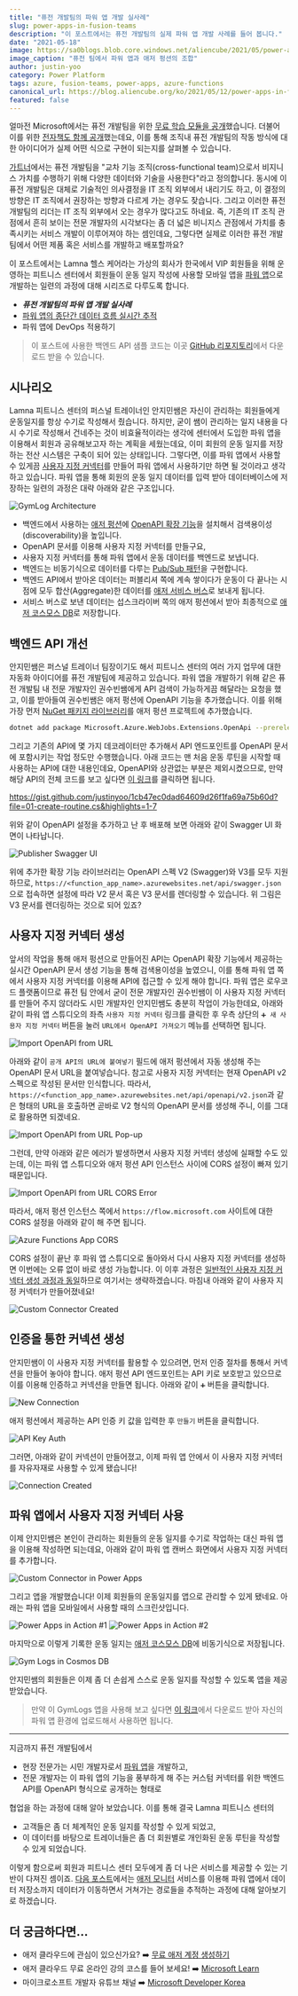 ```yaml
---
title: "퓨전 개발팀의 파워 앱 개발 실사례"
slug: power-apps-in-fusion-teams
description: "이 포스트에서는 퓨전 개발팀의 실제 파워 앱 개발 사례를 들어 봅니다."
date: "2021-05-18"
image: https://sa0blogs.blob.core.windows.net/aliencube/2021/05/power-apps-in-fusion-teams-00.png
image_caption: "퓨전 팀에서 파워 앱과 애저 펑션의 조합"
author: justin-yoo
category: Power Platform
tags: azure, fusion-teams, power-apps, azure-functions
canonical_url: https://blog.aliencube.org/ko/2021/05/12/power-apps-in-fusion-teams/
featured: false
---
```



얼마전 Microsoft에서는 퓨전 개발팀을 위한 [무료 학습 모듈을 공개][pa fusion path]했습니다. 더불어 이를 위한 [전자책도 함께 공개][pa fusion ebook]했는데요, 이를 통해 조직내 퓨전 개발팀의 작동 방식에 대한 아이디어가 실제 어떤 식으로 구현이 되는지를 살펴볼 수 있습니다.

[가트너][gartner fusion]에서는 퓨전 개발팀을 "교차 기능 조직(cross-functional team)으로서 비지니스 가치를 수행하기 위해 다양한 데이터와 기술을 사용한다"라고 정의합니다. 동시에 이 퓨전 개발팀은 대체로 기술적인 의사결정을 IT 조직 외부에서 내리기도 하고, 이 결정의 방향은 IT 조직에서 권장하는 방향과 다르게 가는 경우도 잦습니다. 그리고 이러한 퓨전 개발팀의 리더는 IT 조직 외부에서 오는 경우가 많다고도 하네요. 즉, 기존의 IT 조직 관점에서 흔히 보이는 전문 개발자의 시각보다는 좀 더 넓은 비니지스 관점에서 가치를 충족시키는 서비스 개발이 이루어져야 하는 셈인데요, 그렇다면 실제로 이러한 퓨전 개발팀에서 어떤 제품 혹은 서비스를 개발하고 배포할까요?

이 포스트에서는 Lamna 헬스 케어라는 가상의 회사가 한국에서 VIP 회원들을 위해 운영하는 피트니스 센터에서 회원들이 운동 일지 작성에 사용할 모바일 앱을 [파워 앱][pa]으로 개발하는 일련의 과정에 대해 시리즈로 다루도록 합니다.

* ***퓨전 개발팀의 파워 앱 개발 실사례***
* [파워 앱의 종단간 데이터 흐름 실시간 추적][post 2]
* 파워 앱에 DevOps 적용하기

> 이 포스트에 사용한 백엔드 API 샘플 코드는 이곳 [GitHub 리포지토리][gh sample]에서 다운로드 받을 수 있습니다.


## 시나리오 ##

Lamna 피트니스 센터의 퍼스널 트레이너인 안지민쌤은 자신이 관리하는 회원들에게 운동일지를 항상 수기로 작성해서 줬습니다. 하지만, 굳이 쌤이 관리하는 일지 내용을 다시 수기로 작성해서 건네주는 것이 비효율적이라는 생각에 센터에서 도입한 파워 앱을 이용해서 회원과 공유해보고자 하는 계획을 세웠는데요, 이미 회원의 운동 일지를 저장하는 전산 시스템은 구축이 되어 있는 상태입니다. 그렇다면, 이를 파워 앱에서 사용할 수 있게끔 [사용자 지정 커넥터][pa cuscon]를 만들어 파워 앱에서 사용하기만 하면 될 것이라고 생각하고 있습니다. 파워 앱을 통해 회원의 운동 일지 데이터를 입력 받아 데이터베이스에 저장하는 일련의 과정은 대략 아래와 같은 구조입니다.

![GymLog Architecture][image-01]

* 백엔드에서 사용하는 [애저 펑션][az fncapp]에 [OpenAPI 확장 기능][az fncapp extension openapi]을 설치해서 검색용이성(discoverability)을 높입니다.
* OpenAPI 문서를 이용해 사용자 지정 커넥터를 만들구요,
* 사용자 지정 커넥터를 통해 파워 앱에서 운동 데이터를 백엔드로 보냅니다.
* 백엔드는 비동기식으로 데이터를 다루는 [Pub/Sub 패턴][eip pubsub]을 구현합니다.
* 백엔드 API에서 받아온 데이터는 퍼블리셔 쪽에 계속 쌓이다가 운동이 다 끝나는 시점에 모두 합산(Aggregate)한 데이터를 [애저 서비스 버스][az svcbus]로 보내게 됩니다.
* 서비스 버스로 보낸 데이터는 섭스크라이버 쪽의 애저 펑션에서 받아 최종적으로 [애저 코스모스 DB][az cosdba]로 저장합니다.


## 백엔드 API 개선 ##

안지민쌤은 퍼스널 트레이너 팀장이기도 해서 피트니스 센터의 여러 가지 업무에 대한 자동화 아이디어를 퓨전 개발팀에 제공하고 있습니다. 파워 앱을 개발하기 위해 같은 퓨전 개발팀 내 전문 개발자인 권수빈쌤에게 API 검색이 가능하게끔 해달라는 요청을 했고, 이를 받아들여 권수빈쌤은 애저 펑션에 OpenAPI 기능을 추가했습니다. 이를 위해 가장 먼저 [NuGet 패키지 라이브러리][nuget openapi]를 애저 펑션 프로젝트에 추가했습니다.

```bash
dotnet add package Microsoft.Azure.WebJobs.Extensions.OpenApi --prerelease
```

그리고 기존의 API에 몇 가지 데코레이터만 추가해서 API 엔드포인트를 OpenAPI 문서에 포함시키는 작업 정도만 수행했습니다. 아래 코드는 맨 처음 운동 루틴을 시작할 때 사용하는 API에 대한 내용인데요, OpenAPI와 상관없는 부분은 제외시켰으므로, 만약 해당 API의 전체 코드를 보고 싶다면 [이 링크][gh sample api routine]를 클릭하면 됩니다.

https://gist.github.com/justinyoo/1cb47ec0dad64609d26f1fa69a75b60d?file=01-create-routine.cs&highlights=1-7

위와 같이 OpenAPI 설정을 추가하고 난 후 배포해 보면 아래와 같이 Swagger UI 화면이 나타납니다.

![Publisher Swagger UI][image-02]

위에 추가한 확장 기능 라이브러리는 OpenAPI 스펙 V2 (Swagger)와 V3를 모두 지원하므로, `https://<function_app_name>.azurewebsites.net/api/swagger.json` 으로 접속하면 설정에 따라 V2 문서 혹은 V3 문서를 렌더링할 수 있습니다. 위 그림은 V3 문서를 렌더링하는 것으로 되어 있죠?


## 사용자 지정 커넥터 생성 ##

앞서의 작업을 통해 애저 펑션으로 만들어진 API는 OpenAPI 확장 기능에서 제공하는 실시간 OpenAPI 문서 생성 기능을 통해 검색용이성을 높였으니, 이를 통해 파워 앱 쪽에서 사용자 지정 커넥터를 이용해 API에 접근할 수 있게 해야 합니다. 파워 앱은 로우코드 플랫폼이므로 퓨전 팀 안에서 굳이 전문 개발자인 권수빈쌤이 이 사용자 지정 커넥터를 만들어 주지 않더라도 시민 개발자인 안지민쌤도 충분히 작업이 가능한데요, 아래와 같이 파워 앱 스튜디오의 좌측 `사용자 지정 커넥터` 링크를 클릭한 후 우측 상단의 `➕ 새 사용자 지정 커넥터` 버튼을 눌러 `URL에서 OpenAPI 가져오기` 메뉴를 선택하면 됩니다.

![Import OpenAPI from URL][image-03]

아래와 같이 `공개 API의 URL에 붙여넣기` 필드에 애저 펑션에서 자동 생성해 주는 OpenAPI 문서 URL을 붙여넣습니다. 참고로 사용자 지정 커넥터는 현재 OpenAPI v2 스펙으로 작성된 문서만 인식합니다. 따라서, `https://<function_app_name>.azurewebsites.net/api/openapi/v2.json`과 같은 형태의 URL을 호출하면 곧바로 V2 형식의 OpenAPI 문서를 생성해 주니, 이를 그대로 활용하면 되겠네요.

![Import OpenAPI from URL Pop-up][image-04]

그런데, 만약 아래와 같은 에러가 발생하면서 사용자 지정 커넥터 생성에 실패할 수도 있는데, 이는 파워 앱 스튜디오와 애저 펑션 API 인스턴스 사이에 CORS 설정이 빠져 있기 때문입니다.

![Import OpenAPI from URL CORS Error][image-05]

따라서, 애저 펑션 인스턴스 쪽에서 `https://flow.microsoft.com` 사이트에 대한 CORS 설정을 아래와 같이 해 주면 됩니다.

![Azure Functions App CORS][image-06]

CORS 설정이 끝난 후 파워 앱 스튜디오로 돌아와서 다시 사용자 지정 커넥터를 생성하면 이번에는 오류 없이 바로 생성 가능합니다. 이 이후 과정은 [일반적인 사용자 지정 커넥터 생성 과정과 동일][pa cuscon create]하므로 여기서는 생략하겠습니다. 마침내 아래와 같이 사용자 지정 커넥터가 만들어졌네요!

![Custom Connector Created][image-07]


## 인증을 통한 커넥션 생성 ##

안지민쌤이 이 사용자 지정 커넥터를 활용할 수 있으려면, 먼저 인증 절차를 통해서 커넥션을 만들어 놓아야 합니다. 애저 펑션 API 엔드포인트는 API 키로 보호받고 있으므로 이를 이용해 인증하고 커넥션을 만들면 됩니다. 아래와 같이 `➕` 버튼을 클릭합니다.

![New Connection][image-08]

애저 펑션에서 제공하는 API 인증 키 값을 입력한 후 `만들기` 버튼을 클릭합니다.

![API Key Auth][image-09]

그러면, 아래와 같이 커넥션이 만들어졌고, 이제 파워 앱 안에서 이 사용자 지정 커넥터를 자유자재로 사용할 수 있게 됐습니다!

![Connection Created][image-10]


## 파워 앱에서 사용자 지정 커넥터 사용 ##

이제 안지민쌤은 본인이 관리하는 회원들의 운동 일지를 수기로 작업하는 대신 파워 앱을 이용해 작성하면 되는데요, 아래와 같이 파워 앱 캔버스 화면에서 사용자 지정 커넥터를 추가합니다.

![Custom Connector in Power Apps][image-11]

그리고 앱을 개발했습니다! 이제 회원들의 운동일지를 앱으로 관리할 수 있게 됐네요. 아래는 파워 앱을 모바일에서 사용할 때의 스크린샷입니다.

![Power Apps in Action #1][image-12]
![Power Apps in Action #2][image-13]

마지막으로 이렇게 기록한 운동 일지는 [애저 코스모스 DB][az cosdba]에 비동기식으로 저장됩니다.

![Gym Logs in Cosmos DB][image-14]

안지민쌤의 회원들은 이제 좀 더 손쉽게 스스로 운동 일지를 작성할 수 있도록 앱을 제공 받았습니다.

> 만약 이 GymLogs 앱을 사용해 보고 싶다면 [이 링크][gh sample app]에서 다운로드 받아 자신의 파워 앱 환경에 업로드해서 사용하면 됩니다.

---

지금까지 퓨전 개발팀에서

* 현장 전문가는 시민 개발자로서 [파워 앱][pa]을 개발하고,
* 전문 개발자는 이 파워 앱의 기능을 풍부하게 해 주는 커스텀 커넥터를 위한 백엔드 API를 OpenAPI 형식으로 공개하는 형태로

협업을 하는 과정에 대해 알아 보았습니다. 이를 통해 결국 Lamna 피트니스 센터의

* 고객들은 좀 더 체계적인 운동 일지를 작성할 수 있게 되었고,
* 이 데이터를 바탕으로 트레이너들은 좀 더 회원별로 개인화된 운동 루틴을 작성할 수 있게 되었습니다.

이렇게 함으로써 회원과 피트니스 센터 모두에게 좀 더 나은 서비스를 제공할 수 있는 기반이 다져진 셈이죠. [다음 포스트][post 2]에서는 [애저 모니터][az monitor] 서비스를 이용해 파워 앱에서 데이터 저장소까지 데이터가 이동하면서 거쳐가는 경로들을 추적하는 과정에 대해 알아보기로 하겠습니다.


## 더 궁금하다면... ##

* 애저 클라우드에 관심이 있으신가요? ➡️ [무료 애저 계정 생성하기][az account free]
* 애저 클라우드 무료 온라인 강의 코스를 들어 보세요! ➡️ [Microsoft Learn][ms learn]
* 마이크로소프트 개발자 유튜브 채널 ➡️ [Microsoft Developer Korea][yt msdevkr]


[az account free]: https://azure.microsoft.com/ko-kr/free/?WT.mc_id=power-27849-juyoo&ocid=AID3027813
[ms learn]: https://docs.microsoft.com/ko-kr/learn/?WT.mc_id=power-27849-juyoo&ocid=AID3027813
[yt msdevkr]: https://www.youtube.com/c/microsoftdeveloperkorea


[image-01]: https://sa0blogs.blob.core.windows.net/aliencube/2021/05/power-apps-in-fusion-teams-01.png
[image-02]: https://sa0blogs.blob.core.windows.net/aliencube/2021/05/power-apps-in-fusion-teams-02.png
[image-03]: https://sa0blogs.blob.core.windows.net/aliencube/2021/05/power-apps-in-fusion-teams-03-ko.png
[image-04]: https://sa0blogs.blob.core.windows.net/aliencube/2021/05/power-apps-in-fusion-teams-04-ko.png
[image-05]: https://sa0blogs.blob.core.windows.net/aliencube/2021/05/power-apps-in-fusion-teams-05-ko.png
[image-06]: https://sa0blogs.blob.core.windows.net/aliencube/2021/05/power-apps-in-fusion-teams-06-ko.png
[image-07]: https://sa0blogs.blob.core.windows.net/aliencube/2021/05/power-apps-in-fusion-teams-07-ko.png
[image-08]: https://sa0blogs.blob.core.windows.net/aliencube/2021/05/power-apps-in-fusion-teams-08-ko.png
[image-09]: https://sa0blogs.blob.core.windows.net/aliencube/2021/05/power-apps-in-fusion-teams-09-ko.png
[image-10]: https://sa0blogs.blob.core.windows.net/aliencube/2021/05/power-apps-in-fusion-teams-10-ko.png
[image-11]: https://sa0blogs.blob.core.windows.net/aliencube/2021/05/power-apps-in-fusion-teams-11.png
[image-12]: https://sa0blogs.blob.core.windows.net/aliencube/2021/05/power-apps-in-fusion-teams-12.png
[image-13]: https://sa0blogs.blob.core.windows.net/aliencube/2021/05/power-apps-in-fusion-teams-13.png
[image-14]: https://sa0blogs.blob.core.windows.net/aliencube/2021/05/power-apps-in-fusion-teams-14.png

[post 1]: /developerkorea/posts/2021/05/18/power-apps-in-fusion-teams/
[post 2]: /developerkorea/posts/2021/05/25/tracing-end-to-end-data-from-power-apps-to-azure-cosmos-db/

[gh sample]: https://github.com/aliencube/GymLog
[gh sample api routine]: https://github.com/aliencube/GymLog/blob/main/src/GymLog.FunctionApp/Triggers/RoutineHttpTrigges.cs
[gh sample app]: https://github.com/aliencube/GymLog/blob/main/packages/GymLogs.zip

[pa fusion path]: https://docs.microsoft.com/ko-kr/learn/paths/transform-business-applications-with-fusion-development/?WT.mc_id=power-27849-juyoo&ocid=AID3027813
[pa fusion ebook]: https://docs.microsoft.com/ko-kr/powerapps/guidance/fusion-dev-ebook/?WT.mc_id=power-27849-juyoo&ocid=AID3027813

[gartner fusion]: https://blogs.gartner.com/hank-barnes/2021/03/30/fusion-teams-a-critical-area-for-vendors-to-develop-understanding/

[eip pubsub]: https://www.enterpriseintegrationpatterns.com/patterns/messaging/PublishSubscribeChannel.html

[az fncapp]: https://docs.microsoft.com/ko-kr/azure/azure-functions/functions-overview?WT.mc_id=power-27849-juyoo&ocid=AID3027813
[az fncapp extension openapi]: https://github.com/Azure/azure-functions-openapi-extension

[az svcbus]: https://docs.microsoft.com/ko-kr/azure/service-bus-messaging/service-bus-messaging-overview?WT.mc_id=power-27849-juyoo&ocid=AID3027813
[az cosdba]: https://docs.microsoft.com/ko-kr/azure/cosmos-db/introduction?WT.mc_id=power-27849-juyoo&ocid=AID3027813

[az monitor]: https://docs.microsoft.com/ko-kr/azure/azure-monitor/overview?WT.mc_id=power-27849-juyoo&ocid=AID3027813

[pa]: https://powerapps.microsoft.com/ko-kr/?WT.mc_id=power-27849-juyoo&ocid=AID3027813
[pa cuscon]: https://docs.microsoft.com/ko-kr/connectors/custom-connectors/?WT.mc_id=power-27849-juyoo&ocid=AID3027813
[pa cuscon create]: https://docs.microsoft.com/ko-kr/connectors/custom-connectors/define-openapi-definition?WT.mc_id=power-27849-juyoo&ocid=AID3027813

[nuget openapi]: https://www.nuget.org/packages/Microsoft.Azure.WebJobs.Extensions.OpenApi/
